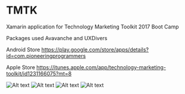 # TMTK
Xamarin application for Technology Marketing Toolkit 2017 Boot Camp

Packages used
Avavanche and
UXDivers

Android Store https://play.google.com/store/apps/details?id=com.pioneeringprogrammers

Apple Store https://itunes.apple.com/app/technology-marketing-toolkit/id1231166075?mt=8

![Alt text](http://a4.mzstatic.com/us/r30/Purple117/v4/4a/c6/e7/4ac6e7f6-ce3d-c567-dadb-f22e7dd9d18b/screen696x696.jpeg)
![Alt text](http://a4.mzstatic.com/us/r30/Purple122/v4/a7/24/ae/a724ae14-d0b5-4ebf-8e84-3de4f31bec12/screen696x696.jpeg)
![Alt text](http://a2.mzstatic.com/us/r30/Purple91/v4/fb/f6/29/fbf6297d-0c96-0759-2bca-241b2c1b2e83/screen696x696.jpeg)
![Alt text](http://a1.mzstatic.com/us/r30/Purple111/v4/45/a6/c1/45a6c10b-3777-7e39-886c-7a93b75584ca/screen696x696.jpeg)

